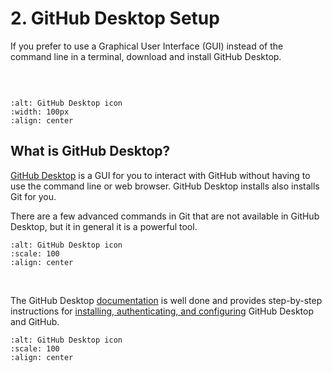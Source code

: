 # 2. GitHub Desktop Setup

If you prefer to use a Graphical User Interface (GUI) instead of the command line in a terminal, download and install GitHub Desktop.

```{note}If you are going to use GitHub Desktop, skip 3. Git Setup.
```

&nbsp;

```{image} images/Github-desktop-logo-symbol.svg.png
:alt: GitHub Desktop icon
:width: 100px
:align: center
```  

## What is GitHub Desktop?

[GitHub Desktop](https://github.com/apps/desktop) is a GUI for you to interact with GitHub without having to use the command line or web browser. GitHub Desktop installs also installs Git for you.

There are a few advanced commands in Git that are not available in GitHub Desktop, but it in general it is a powerful tool.

```{image} images/GH-desktop-image.png
:alt: GitHub Desktop icon
:scale: 100
:align: center
```  

&nbsp;

The GitHub Desktop [documentation](https://docs.github.com/en/desktop/overview/getting-started-with-github-desktop) is well done and provides step-by-step instructions for [installing, authenticating, and configuring](https://docs.github.com/en/desktop/overview/getting-started-with-github-desktop) GitHub Desktop and GitHub.

```{image} images/GH-desktop-overview.png
:alt: GitHub Desktop icon
:scale: 100
:align: center
```
